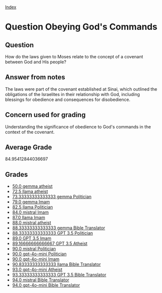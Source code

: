 
[Index](../../index.md)
# Question Obeying God's Commands
## Question
How do the laws given to Moses relate to the concept of a covenant between God and His people?

## Answer from notes
The laws were part of the covenant established at Sinai, which outlined the obligations of the Israelites in their relationship with God, including blessings for obedience and consequences for disobedience.

## Concern used for grading
Understanding the significance of obedience to God's commands in the context of the covenant.

## Average Grade
84.95412844036697

## Grades
 * [50.0 gemma atheist](../answers/gemma_atheist/Obeying_God_s_Commands.md)
 * [72.5 llama atheist](../answers/llama_atheist/Obeying_God_s_Commands.md)
 * [73.33333333333333 gemma Politician](../answers/gemma_Politician/Obeying_God_s_Commands.md)
 * [79.0 gemma Imam](../answers/gemma_Imam/Obeying_God_s_Commands.md)
 * [82.5 llama Politician](../answers/llama_Politician/Obeying_God_s_Commands.md)
 * [84.0 mistral Imam](../answers/mistral_Imam/Obeying_God_s_Commands.md)
 * [87.0 llama Imam](../answers/llama_Imam/Obeying_God_s_Commands.md)
 * [88.0 mistral atheist](../answers/mistral_atheist/Obeying_God_s_Commands.md)
 * [88.33333333333333 gemma Bible Translator](../answers/gemma_Bible_Translator/Obeying_God_s_Commands.md)
 * [88.33333333333333 GPT 3.5 Politician](../answers/GPT_3.5_Politician/Obeying_God_s_Commands.md)
 * [89.0 GPT 3.5 Imam](../answers/GPT_3.5_Imam/Obeying_God_s_Commands.md)
 * [89.16666666666667 GPT 3.5 Atheist](../answers/GPT_3.5_Atheist/Obeying_God_s_Commands.md)
 * [90.0 mistral Politician](../answers/mistral_Politician/Obeying_God_s_Commands.md)
 * [90.0 gpt-4o-mini Politician](../answers/gpt-4o-mini_Politician/Obeying_God_s_Commands.md)
 * [90.0 gpt-4o-mini Imam](../answers/gpt-4o-mini_Imam/Obeying_God_s_Commands.md)
 * [90.83333333333333 llama Bible Translator](../answers/llama_Bible_Translator/Obeying_God_s_Commands.md)
 * [93.0 gpt-4o-mini Atheist](../answers/gpt-4o-mini_Atheist/Obeying_God_s_Commands.md)
 * [93.33333333333333 GPT 3.5 Bible Translator](../answers/GPT_3.5_Bible_Translator/Obeying_God_s_Commands.md)
 * [94.0 mistral Bible Translator](../answers/mistral_Bible_Translator/Obeying_God_s_Commands.md)
 * [94.0 gpt-4o-mini Bible Translator](../answers/gpt-4o-mini_Bible_Translator/Obeying_God_s_Commands.md)
